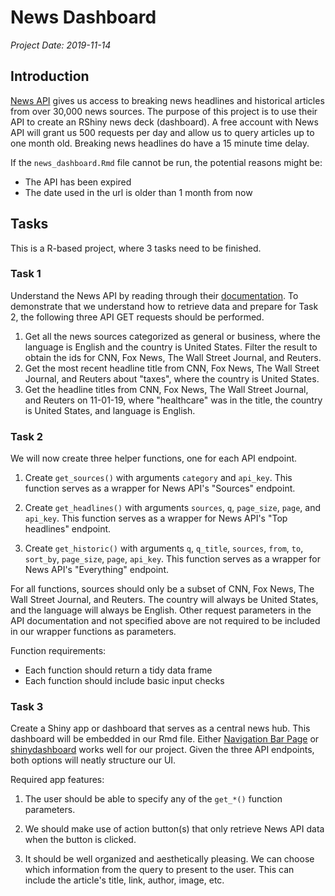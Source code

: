 # News Dashboard

*Project Date: 2019-11-14*

## Introduction

[News API](https://newsapi.org/) gives us access to breaking news headlines and historical articles from over 30,000 news sources. The purpose of this project is to use their API to create an RShiny news deck (dashboard). A free account with News API will grant us 500 requests per day and allow us to query articles up to one month old. Breaking news headlines do have a 15 minute time delay.

If the `news_dashboard.Rmd` file cannot be run, the potential reasons might be:

- The API has been expired  
- The date used in the url is older than 1 month from now

## Tasks

This is a R-based project, where 3 tasks need to be finished.

### Task 1

Understand the News API by reading through their [documentation](https://newsapi.org/docs/endpoints/top-headlines). To demonstrate that we understand how to retrieve data and prepare for Task 2, the following three API GET requests should be performed.

1. Get all the news sources categorized as general or business, where the language is English and the country is United States. Filter the result to obtain the ids for CNN, Fox News, The Wall Street Journal, and Reuters.
2. Get the most recent headline title from CNN, Fox News, The Wall Street Journal, and Reuters about "taxes", where the country is United States.
3. Get the headline titles from CNN, Fox News, The Wall Street Journal, and Reuters on 11-01-19, where "healthcare" was in the title, the country is United States, and language is English.

### Task 2

We will now create three helper functions, one for each API endpoint. 

1. Create `get_sources()` with arguments `category` and `api_key`. This function serves as a wrapper for News API's "Sources" endpoint.

2. Create `get_headlines()` with arguments `sources`, `q`, `page_size`, `page`, and `api_key`. This function serves as a wrapper for News API's "Top headlines" endpoint.
   
3. Create `get_historic()` with arguments `q`, `q_title`, `sources`, `from`, `to`, `sort_by`, `page_size`, `page`, `api_key`. This function serves as a wrapper for News API's "Everything" endpoint.
   
For all functions, sources should only be a subset of CNN, Fox News, The Wall Street Journal, and Reuters. The country will always be United States, and the language will always be English. Other request parameters in the API documentation and not specified above are not required to be included in our wrapper functions as parameters.

Function requirements:

- Each function should return a tidy data frame  
- Each function should include basic input checks

### Task 3

Create a Shiny app or dashboard that serves as a central news hub. This dashboard will be embedded in our Rmd file. Either [Navigation Bar Page](https://shiny.rstudio.com/gallery/navbar-example.html) or [shinydashboard](https://rstudio.github.io/shinydashboard/) works well for our project. Given the three API endpoints, both options will neatly structure our UI.

Required app features:

1. The user should be able to specify any of the `get_*()` function parameters.

2. We should make use of action button(s) that only retrieve News API data when the button is clicked.
   
3. It should be well organized and aesthetically pleasing. We can choose which information from the query to present to the user. This can include the article's title, link, author, image, etc.

